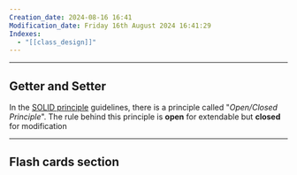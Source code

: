 ```yaml
---
Creation_date: 2024-08-16 16:41
Modification_date: Friday 16th August 2024 16:41:29
Indexes:
  - "[[class_design]]"
---
```


----

## Getter and Setter

In the [SOLID principle](https://viblo.asia/p/solid-la-gi-nguyen-tac-lap-trinh-solid-va-cach-ap-dung-chung-3kY4gEG9LAe) guidelines, there is a principle called "*Open/Closed Principle*". The rule behind this principle is **open** for extendable but **closed** for modification 


















---
## Flash cards section
